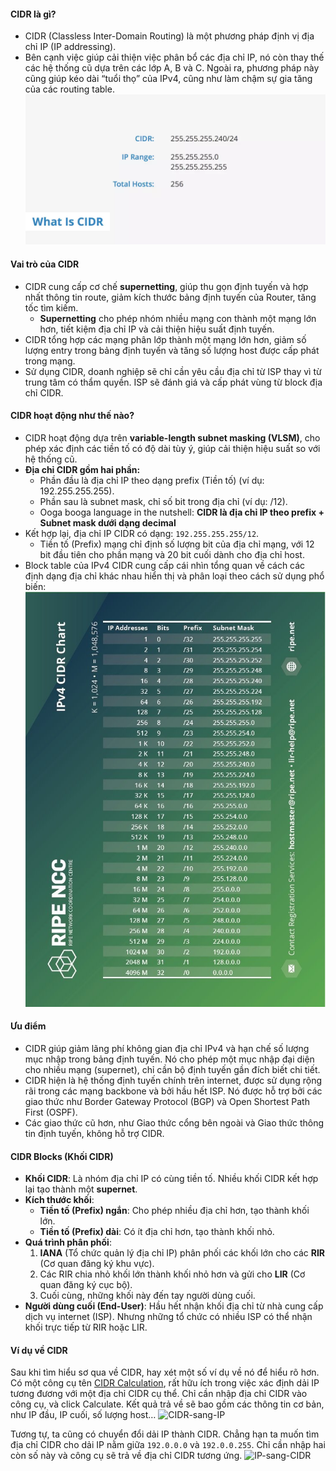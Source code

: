#### CIDR là gì?
- CIDR (Classless Inter-Domain Routing) là một phương pháp định vị địa chỉ IP (IP addressing). 
- Bên cạnh việc giúp cải thiện việc phân bổ các địa chỉ IP, nó còn thay thế các hệ thống cũ dựa trên các lớp A, B và C. Ngoài ra, phương pháp này cũng giúp kéo dài “tuổi thọ” của IPv4, cũng như làm chậm sự gia tăng của các routing table.
![CIDR_La_Gi?](attachments/Pasted%20image%2020250213154648.png)
#### Vai trò của CIDR
- CIDR cung cấp cơ chế **supernetting**, giúp thu gọn định tuyến và hợp nhất thông tin route, giảm kích thước bảng định tuyến của Router, tăng tốc tìm kiếm.
	- **Supernetting** cho phép nhóm nhiều mạng con thành một mạng lớn hơn, tiết kiệm địa chỉ IP và cải thiện hiệu suất định tuyến.
- CIDR tổng hợp các mạng phân lớp thành một mạng lớn hơn, giảm số lượng entry trong bảng định tuyến và tăng số lượng host được cấp phát trong mạng.
- Sử dụng CIDR, doanh nghiệp sẽ chỉ cần yêu cầu địa chỉ từ ISP thay vì từ trung tâm có thẩm quyền. ISP sẽ đánh giá và cấp phát vùng từ block địa chỉ CIDR.
#### CIDR hoạt động như thế nào?
- CIDR hoạt động dựa trên **variable-length subnet masking (VLSM)**, cho phép xác định các tiền tố có độ dài tùy ý, giúp cải thiện hiệu suất so với hệ thống cũ.
- **Địa chỉ CIDR gồm hai phần:** 
	- Phần đầu là địa chỉ IP theo dạng prefix (Tiền tố) (ví dụ: 192.255.255.255). 
	- Phần sau là subnet mask, chỉ số bit trong địa chỉ (ví dụ: /12).
	- Ooga booga language in the nutshell: **CIDR là địa chỉ IP theo prefix + Subnet mask dưới dạng decimal**
- Kết hợp lại, địa chỉ IP CIDR có dạng: `192.255.255.255/12`.
	- Tiền tố (Prefix) mạng chỉ định số lượng bit của địa chỉ mạng, với 12 bit đầu tiên cho phần mạng và 20 bit cuối dành cho địa chỉ host.
- Block table của IPv4 CIDR cung cấp cái nhìn tổng quan về cách các định dạng địa chỉ khác nhau hiển thị và phân loại theo cách sử dụng phổ biến:
	![CIDR_Chart](attachments/Pasted%20image%2020250213162004.png)
#### Ưu điểm
- CIDR giúp giảm lãng phí không gian địa chỉ IPv4 và hạn chế số lượng mục nhập trong bảng định tuyến. Nó cho phép một mục nhập đại diện cho nhiều mạng (supernet), chỉ cần bộ định tuyến gần đích biết chi tiết.
- CIDR hiện là hệ thống định tuyến chính trên internet, được sử dụng rộng rãi trong các mạng backbone và bởi hầu hết ISP. Nó được hỗ trợ bởi các giao thức như Border Gateway Protocol (BGP) và Open Shortest Path First (OSPF).
- Các giao thức cũ hơn, như Giao thức cổng bên ngoài và Giao thức thông tin định tuyến, không hỗ trợ CIDR.
#### CIDR Blocks (Khối CIDR)
- **Khối CIDR**: Là nhóm địa chỉ IP có cùng tiền tố. Nhiều khối CIDR kết hợp lại tạo thành một **supernet**.
- **Kích thước khối**:
    - **Tiền tố (Prefix) ngắn**: Cho phép nhiều địa chỉ hơn, tạo thành khối lớn.
    - **Tiền tố (Prefix) dài**: Có ít địa chỉ hơn, tạo thành khối nhỏ.
- **Quá trình phân phối**:
    1. **IANA** (Tổ chức quản lý địa chỉ IP) phân phối các khối lớn cho các **RIR** (Cơ quan đăng ký khu vực).
    2. Các RIR chia nhỏ khối lớn thành khối nhỏ hơn và gửi cho **LIR** (Cơ quan đăng ký cục bộ).
    3. Cuối cùng, những khối này đến tay người dùng cuối.
- **Người dùng cuối (End-User)**: Hầu hết nhận khối địa chỉ từ nhà cung cấp dịch vụ internet (ISP). Nhưng những tổ chức có nhiều ISP có thể nhận khối trực tiếp từ RIR hoặc LIR.
#### Ví dụ về CIDR
Sau khi tìm hiểu sơ qua về CIDR, hay xét một số ví dụ về nó để hiểu rõ hơn. Có một công cụ tên [CIDR Calculation](https://www.ipaddressguide.com/cidr), rất hữu ích trong việc xác định dải IP tương đương với một địa chỉ CIDR cụ thể. Chỉ cần nhập địa chỉ CIDR vào công cụ, và click Calculate. Kết quả trả về sẽ bao gồm các thông tin cơ bản, như IP đầu, IP cuối, số lượng host…
![CIDR-sang-IP](https://static.vietnix.vn/wp-content/uploads/2021/04/CIDR-2.webp "CIDR là gì? CIDR hoạt động như thế nào? 9")

Tương tự, ta cũng có chuyển đổi dải IP thành CIDR. Chẳng hạn ta muốn tìm địa chỉ CIDR cho dải IP nằm giữa `192.0.0.0` và `192.0.0.255`. Chỉ cần nhập hai còn số này và công cụ sẽ trả về địa chỉ CIDR tương ứng.
![IP-sang-CIDR](https://static.vietnix.vn/wp-content/uploads/2021/04/CIDR-3.webp "CIDR là gì? CIDR hoạt động như thế nào? 10")
